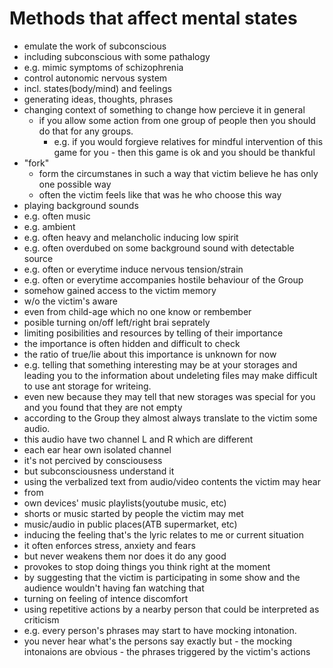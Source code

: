 # Methods that affect mental states
- emulate the work of subconscious
 - including subconscious with some pathalogy
  - e.g. mimic symptoms of schizophrenia
 - control autonomic nervous system
  - incl. states(body/mind) and feelings
 - generating ideas, thoughts, phrases
- changing context of something to change how percieve it in general
  - if you allow some action from one group of people then you should do that for any groups.
    - e.g. if you would forgieve relatives for mindful intervention of this game for you - then this game is ok and you should be thankful
- "fork"
  - form the circumstanes in such a way that victim believe he has only one possible way
  - often the victim feels like that was he who choose this way
- playing background sounds
 - e.g. often music
 - e.g. ambient
 - e.g. often heavy and melancholic inducing low spirit
 - e.g. often overdubed on some background sound with detectable source
 - e.g. often or everytime induce nervous tension/strain
 - e.g. often or everytime accompanies hostile behaviour of the Group
- somehow gained access to the victim memory 
 - w/o the victim's aware
 - even from child-age which no one know or rembember
- posible turning on/off left/right brai seprately
- limiting posibilities and resources by telling of their importance
 - the importance is often hidden and difficult to check
 - the ratio of true/lie about this importance is unknown for now
 - e.g. telling that something interesting may be at your storages and leading you to the information about undeleting files may make difficult to use ant storage for writeing.
  - even new because they may tell that new storages was special  for you and you found that they are not empty
- according to the Group they almost always translate to the victim some audio.
 - this audio have two channel L and R which are different
  - each ear hear own isolated channel
  - it's not percived by consciousess 
   - but subconsciousness understand it
- using the verbalized text from audio/video contents the victim may hear
 - from
  - own devices' music playlists(youtube music, etc)
  - shorts or music started by people the victim may met
  - music/audio in public places(ATB supermarket, etc)
 - inducing the feeling that's the lyric relates to me or current situation  
 - it often enforces stress, anxiety and fears
  - but never weakens them nor does it do any good
- provokes to stop doing things you think right at the moment
 - by suggesting that the victim is participating in some show and the audience wouldn't having fan watching that
 - turning on feeling of intence discomfort
 - using repetitive actions by a nearby person that could be interpreted as criticism
  - e.g. every person's phrases may start to have mocking intonation.
   - you never hear what's the persons say exactly but
    - the mocking intonaions are obvious
    - the phrases triggered by the victim's actions
